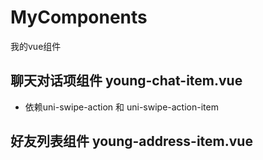 # MyComponents

我的vue组件

## 聊天对话项组件 young-chat-item.vue
- 依赖uni-swipe-action 和 uni-swipe-action-item

## 好友列表组件 young-address-item.vue

